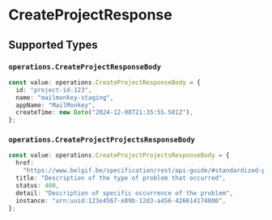 # CreateProjectResponse


## Supported Types

### `operations.CreateProjectResponseBody`

```typescript
const value: operations.CreateProjectResponseBody = {
  id: "project-id-123",
  name: "mailmonkey-staging",
  appName: "MailMonkey",
  createTime: new Date("2024-12-08T21:35:55.501Z"),
};
```

### `operations.CreateProjectProjectsResponseBody`

```typescript
const value: operations.CreateProjectProjectsResponseBody = {
  href:
    "https://www.belgif.be/specification/rest/api-guide/#standardized-problem-types",
  title: "Description of the type of problem that occurred",
  status: 400,
  detail: "Description of specific occurrence of the problem",
  instance: "urn:uuid:123e4567-e89b-12d3-a456-426614174000",
};
```

